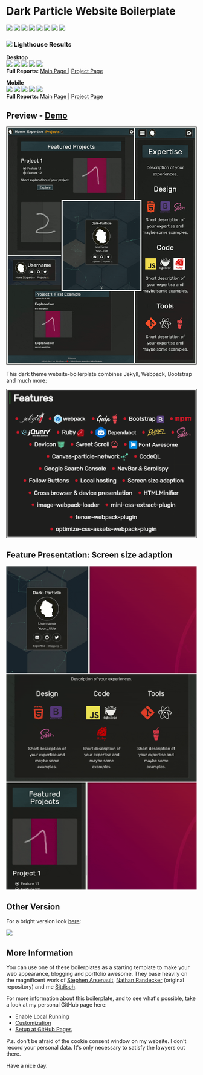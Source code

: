 # Dark Particle Website Boilerplate
<a href="https://github.com/mythemeway/Dark-Particle/actions?query=workflow%3ACodeQL" title="Explore it" target="_blank"><img src="https://img.shields.io/github/workflow/status/mythemeway/Dark-Particle/CodeQL?logo=github&label=CodeQL" /></a>
<a href="https://github.com/mythemeway/Dark-Particle/deployments/activity_log?environment=github-pages" title="Explore it" target="_blank"><img src="https://img.shields.io/github/deployments/mythemeway/Dark-Particle/github-pages?logo=github&label=State" /></a>
<img src="https://img.shields.io/github/checks-status/mythemeway/Dark-Particle/master?logo=github&label=Checks" />
<a title="Check it out" target="_blank" href="https://mythemeway.github.io/Dark-Particle/"><img src="https://img.shields.io/website?url=https%3A%2F%2Fmythemeway.github.io/Dark-Particle&label=Website" /></a>
<a title="Check it out" target="_blank" href="https://observatory.mozilla.org/analyze/mythemeway.github.io?third-party=false"><img src="https://img.shields.io/mozilla-observatory/grade/mythemeway.github.io?logo=mozilla&label=Observatory" /></a>
<img src="https://img.shields.io/github/languages/code-size/mythemeway/Dark-Particle?label=CodeSize" />
<img src="https://img.shields.io/github/repo-size/mythemeway/Dark-Particle?label=RepoSize" />
<img src="https://img.shields.io/github/repo-size/mythemeway/mythemeway.github.io?label=BuildSize" />

### <img src="https://raw.githubusercontent.com/GoogleChrome/lighthouse/master/assets/lighthouse-logo.svg" width="25"/> Lighthouse Results 

<b>Desktop</b><br>
<img src="https://raw.githubusercontent.com/sitdisch/cloud/master/lighthouse-results/dark-particle/desktop/lighthouse_performance.svg" />
<img src="https://raw.githubusercontent.com/sitdisch/cloud/master/lighthouse-results/dark-particle/desktop/lighthouse_accessibility.svg" />
<img src="https://raw.githubusercontent.com/sitdisch/cloud/master/lighthouse-results/dark-particle/desktop/lighthouse_best-practices.svg" />
<img src="https://raw.githubusercontent.com/sitdisch/cloud/master/lighthouse-results/dark-particle/desktop/lighthouse_seo.svg" />
<img src="https://raw.githubusercontent.com/sitdisch/cloud/master/lighthouse-results/dark-particle/desktop/lighthouse_pwa.svg" /><br>
<b>Full Reports:</b> <a href="https://htmlpreview.github.io/?https://raw.githubusercontent.com/sitdisch/cloud/master/lighthouse-results/dark-particle/desktop/mythemeway_github_io_dark_particle_.html" title="Check it out" target="_blank">Main Page </a> | <a href="https://htmlpreview.github.io/?https://raw.githubusercontent.com/sitdisch/cloud/master/lighthouse-results/dark-particle/desktop/mythemeway_github_io_dark_particle_projects_2020_10_31_project_1_html.html" title="Check it out" target="_blank">Project Page</a>

<b>Mobile</b><br>
<img src="https://raw.githubusercontent.com/sitdisch/cloud/master/lighthouse-results/dark-particle/mobile/lighthouse_performance.svg" />
<img src="https://raw.githubusercontent.com/sitdisch/cloud/master/lighthouse-results/dark-particle/mobile/lighthouse_accessibility.svg" />
<img src="https://raw.githubusercontent.com/sitdisch/cloud/master/lighthouse-results/dark-particle/mobile/lighthouse_best-practices.svg" />
<img src="https://raw.githubusercontent.com/sitdisch/cloud/master/lighthouse-results/dark-particle/mobile/lighthouse_seo.svg" />
<img src="https://raw.githubusercontent.com/sitdisch/cloud/master/lighthouse-results/dark-particle/mobile/lighthouse_pwa.svg" /><br>
<b>Full Reports:</b> <a href="https://htmlpreview.github.io/?https://raw.githubusercontent.com/sitdisch/cloud/master/lighthouse-results/dark-particle/mobile/mythemeway_github_io_dark_particle_.html" title="Check it out" target="_blank">Main Page </a> | <a href="https://htmlpreview.github.io/?https://raw.githubusercontent.com/sitdisch/cloud/master/lighthouse-results/dark-particle/mobile/mythemeway_github_io_dark_particle_projects_2020_10_31_project_1_html.html" title="Check it out" target="_blank">Project Page</a>

## Preview - [Demo](https://mythemeway.github.io/Dark-Particle/ "Go there")

<a title="Go there" target="_blank" href="https://mythemeway.github.io/Dark-Particle/"><img alt="Dark-Particle" src="https://raw.githubusercontent.com/sitdisch/cloud/master/gifs/Dark_collage.gif" ></a>

This dark theme website-boilerplate combines Jekyll, Webpack, Bootstrap and much more:

<a title="Go there" target="_blank" href="https://sitdisch.github.io/mythemeway/2020/11/01/dark-particle.html#features"><img alt="Particle-Features" src="https://raw.githubusercontent.com/sitdisch/cloud/master/images/particle-features.png" ></a>

## Feature Presentation: Screen size adaption

<img alt="Header" src="https://raw.githubusercontent.com/sitdisch/cloud/master/gifs/screenAdaption_header.gif" >
<img alt="About" src="https://raw.githubusercontent.com/sitdisch/cloud/master/gifs/screenAdaption_about.gif" >
<img alt="Projects" src="https://raw.githubusercontent.com/sitdisch/cloud/master/gifs/screenAdaption_projects.gif" >

## Other Version

For a bright version look [here](https://github.com/MyThemeWay/Light-Particle "Go there"):

<a href="https://github.com/mythemeway/Light-Particle" title="Check it out" target="_blank"><img src="https://repository-images.githubusercontent.com/337746380/f0509e80-6bb5-11eb-9bab-59ccf55c3601" /></a>

## More Information

You can use one of these boilerplates as a starting template to make your web appearance, blogging and portfolio awesome. They base heavily on the magnificent work of [Stephen Arsenault](https://github.com/s-arsenault/s-arsenault.github.io "Go there"), [Nathan Randecker](https://github.com/nrandecker/particle "Go there") (original repository) and me [Sitdisch](https://github.com/sitdisch "Go there").

For more information about this boilerplate, and to see what's possible, take a look at my personal GitHub page here:
- Enable [Local Running](https://sitdisch.github.io/mythemeway/2020/11/01/dark-particle.html#local-running "Go there")
- [Customization](https://sitdisch.github.io/mythemeway/2020/11/01/dark-particle.html#customization "Go there")
- [Setup at GitHub Pages](https://sitdisch.github.io/mythemeway/2020/11/01/dark-particle.html#setup-at-github-pages "Go there")

P.s. don't be afraid of the cookie consent window on my website. I don't record your personal data. It's only necessary to satisfy the lawyers out there.

Have a nice day.
